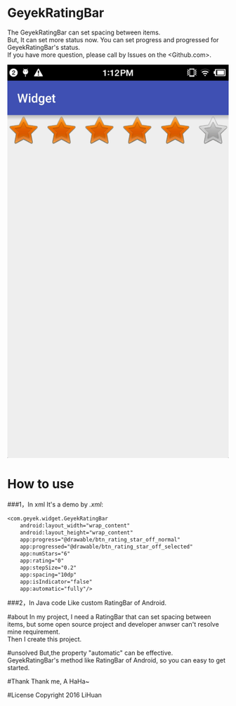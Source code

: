 # GeyekRatingBar
The GeyekRatingBar can set spacing between items.</br>
But, It can set more status now.
You can set progress and progressed for GeyekRatingBar's status.</br>
If you have more question, please call by Issues on the <Github.com>.

![Demo](Image/demo1.gif)

# How to use

###1，In xml
It's a demo by *.xml*:

	<com.geyek.widget.GeyekRatingBar
		android:layout_width="wrap_content"
		android:layout_height="wrap_content"
		app:progress="@drawable/btn_rating_star_off_normal"
		app:progressed="@drawable/btn_rating_star_off_selected"
		app:numStars="6"
		app:rating="0"
		app:stepSize="0.2"
		app:spacing="10dp"
		app:isIndicator="false"
		app:automatic="fully"/>

###2，In Java code
Like custom RatingBar of Android.

#about
In my project, I need a RatingBar that can set spacing between items, but some open source project and developer anwser can't resolve mine requirement.</br>
Then I create this project.

#unsolved
But,the property "automatic" can be effective.</br>
GeyekRatingBar's method like RatingBar of Android, so you can easy to get started.

#Thank
Thank me, A HaHa~

#License
	Copyright 2016 LiHuan